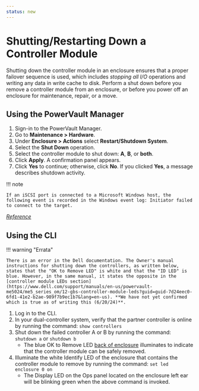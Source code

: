 ```yaml
---
status: new
---
```


# Shutting/Restarting Down a Controller Module

Shutting down the controller module in an enclosure ensures that a proper failover sequence is used, which includes *stopping all I/O* operations and writing any data in write cache to disk. Perform a shut down before you remove a controller module from an enclosure, or before you power off an enclosure for maintenance, repair, or a move.

## Using the PowerVault Manager

1. Sign-in to the PowerVault Manager.
2. Go to **Maintenance > Hardware**.
3. Under **Enclosure > Actions** select **Restart/Shutdown System**.
4. Select the **Shut Down** operation.
5. Select the controller module to shut down: **A**, **B**, or **both**.
6. Click **Apply**. A confirmation panel appears.
7. Click **Yes** to continue; otherwise, click **No**. If you clicked **Yes**, a message describes shutdown activity.

!!! note

    If an iSCSI port is connected to a Microsoft Windows host, the following event is recorded in the Windows event log: Initiator failed to connect to the target.

[*Reference*](https://www.dell.com/support/manuals/en-us/powervault-me5024/me5_series_om/shutting-down-a-controller-module?guid=guid-3f60a81c-6510-4df3-8709-c5b0e4e48025&lang=en-us)

## Using the CLI

!!! warning "Errata"

    There is an error in the Dell documentation. The Owner's manual instructions for shutting down the controllers, as written below, states that the "OK to Remove LED" is white and that the "ID LED" is blue. However, in the same manual, it states the opposite in the [controller module LEDs section](https://www.dell.com/support/manuals/en-us/powervault-me5024/me5_series_om/12-gbs-controller-module-leds?guid=guid-7d24eec0-6fd1-41e2-b2ae-989f7b9ec1b7&lang=en-us). **We have not yet confirmed which is true as of writing this (6/20/24)**.

1. Log in to the CLI.
2. In your dual-controller system, verify that the partner controller is online by running the command: `show controllers`
3. Shut down the failed controller A or B by running the command: `shutdown a` or `shutdown b`
    - The blue OK to Remove LED [back of enclosure](me5-overview.md#controller-module-leds) illuminates to indicate that the controller module can be safely removed.
4.  Illuminate the white Identify LED of the enclosure that contains the controller module to remove by running the command: `set led enclosure 0 on`
    - The Display LED on the Ops panel located on the enclosure left ear will be blinking green when the above command is invoked.
